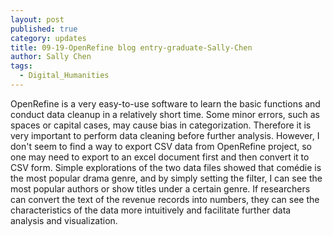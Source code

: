 ```yaml
---
layout: post
published: true
category: updates
title: 09-19-OpenRefine blog entry-graduate-Sally-Chen
author: Sally Chen
tags:
  - Digital_Humanities
---
```

OpenRefine is a very easy-to-use software to learn the basic functions and conduct data cleanup in a relatively short time. Some minor errors, such as spaces or capital cases, may cause bias in categorization. Therefore it is very important to perform data cleaning before further analysis. However, I don't seem to find a way to export CSV data from OpenRefine project, so one may need to export to an excel document first and then convert it to CSV form.
Simple explorations of the two data files showed that comédie is the most popular drama genre, and by simply setting the filter, I can see the most popular authors or show titles under a certain genre. If researchers can convert the text of the revenue records into numbers, they can see the characteristics of the data more intuitively and facilitate further data analysis and visualization.
